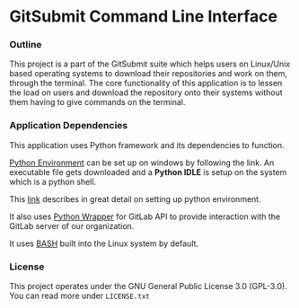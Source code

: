 # GitSubmit Command Line Interface #

### Outline ###

This project is a part of the GitSubmit suite which helps users on Linux/Unix based operating systems to download their repositories and work on them, through the terminal. The core functionality of this application is to lessen the load on users and download the repository onto their systems without them having to give commands on the terminal.

### Application Dependencies ###

This application uses Python framework and its dependencies to function.

[Python Environment](https://www.python.org/downloads/) can be set up on windows by following the link. An executable file gets downloaded and a **Python IDLE** is setup on the system which is a python shell.

This [link](https://bitbucket.org/gitsubmitsuite/gitsubmit_cli/wiki/Home) describes in great detail on setting up python environment.

It also uses [Python Wrapper](https://pypi.python.org/pypi/python-gitlab) for GitLab API to provide interaction with the GitLab server of our organization.

It uses [BASH](https://www.gnu.org/software/bash/manual/html_node/Installing-Bash.html) built into the Linux system by default.


### License ###

This project operates under the GNU General Public License 3.0 (GPL-3.0). You can read more under 
```LICENSE.txt```